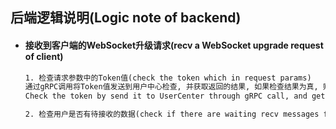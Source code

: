 ## 后端逻辑说明(Logic note of backend)

- #### 接收到客户端的WebSocket升级请求(recv a WebSocket upgrade request of  client)

  ```reStructuredText
  1. 检查请求参数中的Token值(check the token which in request params)
  通过gRPC调用将Token值发送到用户中心检查, 并获取返回的结果, 如果检查结果为真, 则将连接升级, 并为该用户的建立一个客户端节点, 否则返回失败信息给前端.
  Check the token by send it to UserCenter through gRPC call, and get the response. if the result is true, then upgrade the connection and new a client node for this user, else return an error information to client.
  ```

  ```reStructuredText
  2. 检查用户是否有待接收的数据(check if there are waiting recv messages for the user)
  
  ```
